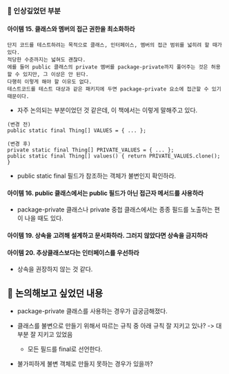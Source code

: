 ### 📌 인상깊었던 부분
#### 아이템 15. 클래스와 멤버의 접근 권한을 최소화하라
```
단지 코드를 테스트하려는 목적으로 클래스, 인터페이스, 멤버의 접근 범위를 넓히려 할 때가 있다.
적당한 수준까지는 넓혀도 괜찮다.
에를 들어 public 클래스의 private 멤버를 package-private까지 풀어주는 것은 허용할 수 있지만, 그 이상은 안 된다.
다행히 이렇게 해야 할 이유도 없다.
테스트코드를 테스트 대상과 같은 패키지에 두면 package-private 요소에 접근할 수 있기 때문이다.
```
- 자주 논의되는 부분이었던 것 같은데, 이 책에서는 이렇게 말해주고 있다.

```
(변경 전)
public static final Thing[] VALUES = { ... };

(변경 후)
private static final Thing[] PRIVATE_VALUES = { ... };
public static final Thing[] values() { return PRIVATE_VALUES.clone(); }
```
- public static final 필드가 참조하는 객체가 불변인지 확인하라.

#### 아이템 16. public 클래스에서는 public 필드가 아닌 접근자 메서드를 사용하라
- package-private 클래스나 private 중첩 클래스에서는 종종 필드를 노출하는 편이 나을 때도 있다.

#### 아이템 19. 상속을 고려해 설계하고 문서화하라. 그러지 않았다면 상속을 금지하라
#### 아이템 20. 추상클래스보다는 인터페이스를 우선하라
- 상속을 권장하지 않는 것 같다.

## 📌 논의해보고 싶었던 내용
- package-private 클래스를 사용하는 경우가 급궁금해졌다.

- 클래스를 불변으로 만들기 위해서 따르는 규칙 중 아래 규칙 잘 지키고 있나? -> 대부분 잘 지키고 있었음
  - 모든 필드를 final로 선언한다.

- 불가피하게 불변 객체로 만들지 못하는 경우가 있을까?

